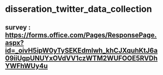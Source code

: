 # disseration_twitter_data_collection
## survey : https://forms.office.com/Pages/ResponsePage.aspx?id=_oivH5ipW0yTySEKEdmlwh_khCJXquhKtJ6a09iiUgpUNUYxOVdVV1czWTM2WUFOOE5RVDhYWFhWUy4u
